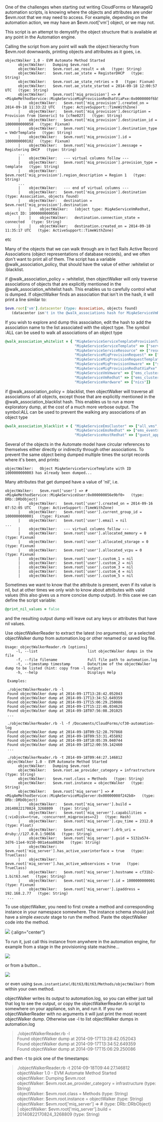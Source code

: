 One of the challenges when starting out writing CloudForms or ManageIQ automation scripts, is knowing where the objects and attributes are under $evm.root that we may need to access. For example, depending on the automation action, we may have an $evm.root['vm'] object, or we may not.

This script is an attempt to demystify the object structure that is available at any point in the Automation engine.

Calling the script from any point will walk the object hierarchy from $evm.root downwards, printing objects and attributes
as it goes, i.e.


```
objectWalker 1.0 - EVM Automate Method Started
      objectWalker:   Dumping $evm.root
      objectWalker:   $evm.root.ae_result = ok   (type: String)
      objectWalker:   $evm.root.ae_state = RegisterDHCP   (type: String)
      objectWalker:   $evm.root.ae_state_retries = 0   (type: Fixnum)
      objectWalker:   $evm.root.ae_state_started = 2014-09-18 12:00:57 UTC   (type: String)
      objectWalker:   $evm.root['miq_provision'] => #<MiqAeMethodService::MiqAeServiceMiqProvisionRedhatViaPxe:0x0000000f6b5d78>
      |    objectWalker:   $evm.root['miq_provision'].created_on = 2014-09-18 11:33:22 UTC   (type: ActiveSupport::TimeWithZone)
      |    objectWalker:   $evm.root['miq_provision'].description = Provision from [Generic] to [cfme027]   (type: String)
      |    objectWalker:   $evm.root['miq_provision'].destination_id = 1000000000058   (type: Fixnum)
      |    objectWalker:   $evm.root['miq_provision'].destination_type = VmOrTemplate   (type: String)
      |    objectWalker:   $evm.root['miq_provision'].id = 1000000000102   (type: Fixnum)
      |    objectWalker:   $evm.root['miq_provision'].message = Registering DHCP   (type: String)
      ...
      |    objectWalker:   --- virtual columns follow ---
      |    objectWalker:   $evm.root['miq_provision'].provision_type = template   (type: String)
      |    objectWalker:   $evm.root['miq_provision'].region_description = Region 1   (type: String)
      ...
      |    objectWalker:   --- end of virtual columns ---
      |    objectWalker:   $evm.root['miq_provision'].destination (type: Association, objects found)
      |    objectWalker:   destination = $evm.root['miq_provision'].destination
      |    |    objectWalker:   (object type: MiqAeServiceVmRedhat, object ID: 1000000000058)
      |    |    objectWalker:   destination.connection_state = connected   (type: String)
      |    |    objectWalker:   destination.created_on = 2014-09-18 11:35:17 UTC   (type: ActiveSupport::TimeWithZone)
```
  etc

Many of the objects that we can walk through are in fact Rails Active Record Associations (object representations of database
records), and we often don't want to print all of them. The script has a variable @walk_association_policy, that should have
the value of either :whitelist or :blacklist.

if @walk_association_policy = :whitelist, then objectWalker will only traverse associations of objects that are explicitly
mentioned in the @walk_association_whitelist hash. This enables us to carefully control what is dumped. If objectWalker finds
an association that isn't in the hash, it will print a line similar to:

```ruby
$evm.root['vm'].datacenter (type: Association, objects found)
   (datacenter isn't in the @walk_associations hash for MiqAeServiceVmRedhat...)
```

If you wish to explore and dump this associaiton, edit the hash to add the association name to the list associated with the
object type. The symbol :ALL can be used to walk all associations of an object type

```ruby
@walk_association_whitelist = { "MiqAeServiceServiceTemplateProvisionTask" => ["source", "destination", "miq_request"],
                                "MiqAeServiceServiceTemplate" => ["service_resources"],
                                "MiqAeServiceServiceResource" => ["resource", "service_template"],
                                "MiqAeServiceMiqProvisionRequest" => ["miq_request", "miq_request_tasks"],
                                "MiqAeServiceMiqProvisionRequestTemplate" => ["miq_request", "miq_request_tasks"],
                                "MiqAeServiceMiqProvisionVmware" => ["source", "destination", "miq_provision_request"],
                                "MiqAeServiceMiqProvisionRedhatViaPxe" => [:ALL],
                                "MiqAeServiceVmVmware" => ["ems_cluster", "storage", "service", "hardware"],
                                "MiqAeServiceVmRedhat" => ["ems_cluster", "storage", "service", "hardware"],
                                "MiqAeServiceHardware" => ["nics"]}
```

if @walk_association_policy = :blacklist, then objectWalker will traverse all associations of all objects, except those that
are explicitly mentioned in the @walk_association_blacklist hash. This enables us to run a more exploratory dump, at the
cost of a much more verbose output. The symbol:ALL can be used to prevent the walking any associations of an object type

```ruby
@walk_association_blacklist = { "MiqAeServiceEmsCluster" => ["all_vms", "vms", "ems_events"],
                                "MiqAeServiceEmsRedhat" => ["ems_events"],
                                "MiqAeServiceHostRedhat" => ["guest_applications", "ems_events"]}
```


Several of the objects in the Automate model have circular references to themselves either directly or indirectly through
other associations. To prevent the same object being dumped multiple times the script records where it's been, and prints:

```
objectWalker:   Object MiqAeServiceServiceTemplate with ID 1000000000003 has already been dumped...
```

Many attributes that get dumped have a value of 'nil', i.e.

```
objectWalker:   $evm.root['user'] => #<MiqAeMethodService::MiqAeServiceUser:0x000000056e9bf0>   (type: DRb::DRbObject)
      |    objectWalker:   $evm.root['user'].created_on = 2014-09-16 07:52:05 UTC   (type: ActiveSupport::TimeWithZone)
      |    objectWalker:   $evm.root['user'].current_group_id = 1000000000001   (type: Fixnum)
      |    objectWalker:   $evm.root['user'].email = nil
...
      |    objectWalker:   --- virtual columns follow ---
      |    objectWalker:   $evm.root['user'].allocated_memory = 0   (type: Fixnum)
      |    objectWalker:   $evm.root['user'].allocated_storage = 0   (type: Fixnum)
      |    objectWalker:   $evm.root['user'].allocated_vcpu = 0   (type: Fixnum)
      |    objectWalker:   $evm.root['user'].custom_1 = nil
      |    objectWalker:   $evm.root['user'].custom_2 = nil
      |    objectWalker:   $evm.root['user'].custom_3 = nil
      |    objectWalker:   $evm.root['user'].custom_4 = nil
      |    objectWalker:   $evm.root['user'].custom_5 = nil
```

Sometimes we want to know that the attribute is present, even if its value is nil, but at other times we only wish to know
about attributes with valid values (this also gives us a more concise dump output). In this case we can define the script
variable:

```ruby
@print_nil_values = false
```

and the resulting output dump will leave out any keys or attributes that have nil values.

Use objectWalkerReader to extract the latest (no arguments), or a selected objectWalker dump from automation.log or other
renamed or saved log file.

```
Usage: objectWalkerReader.rb [options]
     -l, --list                       list objectWalker dumps in the file
     -f, --file filename              Full file path to automation.log
     -t, --timestamp timestamp        Date/time of the objectWalker dump to be listed (hint: copy from -l output)
     -h, --help                       Displays Help

 Examples:

 ./objectWalkerReader.rb -l
 Found objectWalker dump at 2014-09-17T13:28:42.052043
 Found objectWalker dump at 2014-09-17T13:34:52.649359
 Found objectWalker dump at 2014-09-17T15:06:29.250086
 Found objectWalker dump at 2014-09-17T15:22:46.034628
 Found objectWalker dump at 2014-09-18T07:56:08.201025
 ...

 ./objectWalkerReader.rb -l -f /Documents/CloudForms/cf30-automation-log
 Found objectWalker dump at 2014-09-18T09:52:28.797868
 Found objectWalker dump at 2014-09-18T09:53:31.455892
 Found objectWalker dump at 2014-09-18T10:05:39.040744
 Found objectWalker dump at 2014-09-18T12:00:59.142460
 ...

 ./objectWalkerReader.rb -t 2014-09-18T09:44:27.146812
 objectWalker 1.0 - EVM Automate Method Started
      objectWalker:   Dumping $evm.root
      objectWalker:   $evm.root.ae_provider_category = infrastructure   (type: String)
      objectWalker:   $evm.root.class = Methods   (type: String)
      objectWalker:   $evm.root.instance = objectWalker   (type: String)
      objectWalker:   $evm.root['miq_server'] => # <MiqAeMethodService::MiqAeServiceMiqServer:0x00000008f242b8>   (type: DRb::DRbObject)
      |    objectWalker:   $evm.root['miq_server'].build = 20140822170824_3268809   (type: String)
      |    objectWalker:   $evm.root['miq_server'].capabilities = {:vixDisk=>true, :concurrent_miqproxies=>2}   (type: Hash)
      |    objectWalker:   $evm.root['miq_server'].cpu_time = 2312.0   (type: Float)
      |    objectWalker:   $evm.root['miq_server'].drb_uri = druby://127.0.0.1:50656   (type: String)
      |    objectWalker:   $evm.root['miq_server'].guid = 5132a574-3d76-11e4-9150-001a4aa80204   (type: String)
      |    objectWalker:   $evm.root['miq_server'].has_active_userinterface = true   (type: TrueClass)
      |    objectWalker:   $evm.root['miq_server'].has_active_webservices = true   (type: TrueClass)
      |    objectWalker:   $evm.root['miq_server'].hostname = cf31b2-1.bit63.net   (type: String)
      |    objectWalker:   $evm.root['miq_server'].id = 1000000000001   (type: Fixnum)
      |    objectWalker:   $evm.root['miq_server'].ipaddress = 192.168.2.77   (type: String)
 ...
```

To use objectWalker, you need to first create a method and corresponding
instance in your namespace somewhere. The instance schema should just
have a simple *execute* stage to run the method. Paste the objectWalker
code into the method.

![](images/8a3d6b585f96764c.jpg)
{:align="center"}

To run it, just call this instance from anywhere in the automation
engine, for example from a stage in the provisioning state machine...


![](images/ow_screenshot_2.jpg)


or from a button...


![](images/ow_screenshot_3.jpg)


or even using `$evm.instantiate(/Bit63/Bit63/Methods/objectWalker)`
from within your own method.

objectWalker writes its output to automation.log, so you can either just
tail that log to see the output, or copy the objectWalkerReader.rb
script to somewhere on your appliance, ssh in, and run it. If you run
objectWalkerReader with no arguments it will just print the most recent
objectWalker dump. Otherwise use -l to list objectWalker dumps in
automation.log

> ./objectWalkerReader.rb -l\
> Found objectWalker dump at 2014-09-17T13:28:42.052043\
> Found objectWalker dump at 2014-09-17T13:34:52.649359\
> Found objectWalker dump at 2014-09-17T15:06:29.250086

and then -t to pick one of the timestamps:

> ./objectWalkerReader.rb -t 2014-09-18T09:44:27.146812\
> objectWalker 1.0 - EVM Automate Method Started\
>  objectWalker: Dumping \$evm.root\
>  objectWalker: \$evm.root.ae\_provider\_category = infrastructure
> (type: String)\
>  objectWalker: \$evm.root.class = Methods (type: String)\
>  objectWalker: \$evm.root.instance = objectWalker (type: String)\
>  objectWalker: \$evm.root['miq\_server'] =\> \# (type:
> DRb::DRbObject)\
>  | objectWalker: \$evm.root['miq\_server'].build =
> 20140822170824\_3268809 (type: String)
